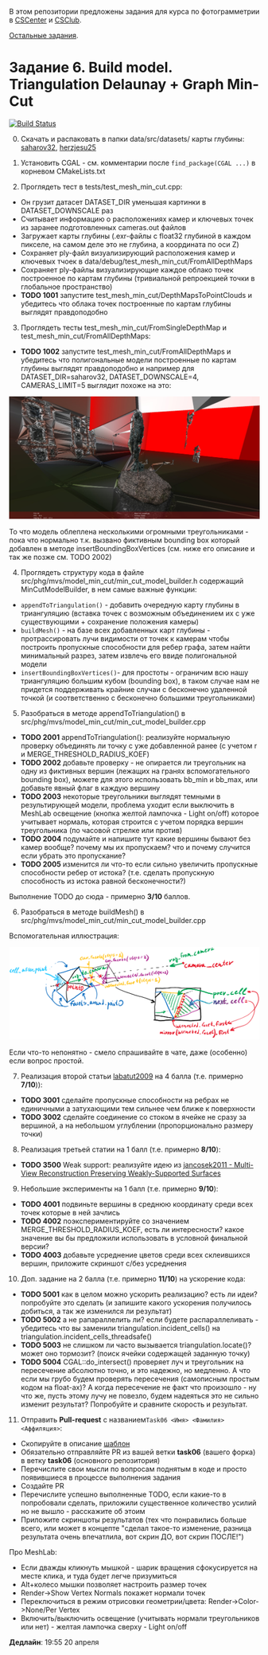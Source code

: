 В этом репозитории предложены задания для курса по фотограмметрии в [CSCenter](https://compscicenter.ru/courses/photogrammetry/) и [CSClub](https://compsciclub.ru/courses/photogrammetry/).

[Остальные задания](https://github.com/PhotogrammetryCourse/PhotogrammetryTasks2021/).

# Задание 6. Build model. Triangulation Delaunay + Graph Min-Cut

[![Build Status](https://travis-ci.com/PhotogrammetryCourse/PhotogrammetryTasks2021.svg?branch=task06)](https://travis-ci.com/PhotogrammetryCourse/PhotogrammetryTasks2021)

0. Скачать и распаковать в папки data/src/datasets/ карты глубины: [saharov32](https://disk.yandex.com/d/2fWAdzpM4ibYBg), [herzjesu25](https://disk.yandex.com/d/n3MyKUjvuVPF6Q)

1. Установить CGAL - см. комментарии после ```find_package(CGAL ...)``` в корневом CMakeLists.txt

2. Проглядеть тест в tests/test_mesh_min_cut.cpp:

 - Он грузит датасет DATASET_DIR уменьшая картинки в DATASET_DOWNSCALE раз
 - Считывает информацию о расположениях камер и ключевых точек из заранее подготовленных cameras.out файлов
 - Загружает карты глубины (.exr-файлы с float32 глубиной в каждом пикселе, на самом деле это не глубина, а координата по оси Z)
 - Сохраняет ply-файл визуализирующий расположения камер и ключевых тчоек в data/debug/test_mesh_min_cut/FromAllDepthMaps
 - Сохраняет ply-файлы визуализирующие каждое облако точек построенное по картам глубины (тривиальной репроекцией точки в глобальное пространство)
 - **TODO 1001** запустите test_mesh_min_cut/DepthMapsToPointClouds и убедитесь что облака точек построенные по картам глубины выглядят правдоподобно

3. Проглядеть тесты test_mesh_min_cut/FromSingleDepthMap и test_mesh_min_cut/FromAllDepthMaps:

 - **TODO 1002** запустите test_mesh_min_cut/FromAllDepthMaps и убедитесь что полигональные модели построенные по картам глубины выглядят правдоподобно и например для DATASET_DIR=saharov32, DATASET_DOWNSCALE=4, CAMERAS_LIMIT=5 выглядит похоже на это:

![saharov32_4_5](/.github/screens/saharov32_4_5.jpg?raw=true)

То что модель облеплена несколькими огромными треугольниками - пока что нормально т.к. вызвано фиктивным bounding box который добавлен в методе insertBoundingBoxVertices (см. ниже его описание и так же позже см. TODO 2002)
 
4. Проглядеть структуру кода в файле src/phg/mvs/model_min_cut/min_cut_model_builder.h содержащий MinCutModelBuilder, в нем самые важные функции:

 - ```appendToTriangulation()``` - добавить очередную карту глубины в триангуляцию (вставка точек с возможным объединением их с уже существующими + сохранение положения камеры)
 - ```buildMesh()``` - на базе всех добавленных карт глубины - протрассировать лучи видимости от точек к камерам чтобы построить пропускные способности для ребер графа, затем найти минимальный разрез, затем извлечь его ввиде полигональной модели
 - ```insertBoundingBoxVertices()```- для простоты - ограничим всю нашу триангуляцию большим кубом (bounding box), в таком случае нам не придется поддерживать крайние случаи с бесконечно удаленной точкой (и соответственно с бесконечно большими треугольниками) 

5. Разобраться в методе appendToTriangulation() в src/phg/mvs/model_min_cut/min_cut_model_builder.cpp

 - **TODO 2001** appendToTriangulation(): реализуйте нормальную проверку объединять ли точку с уже добавленной ранее (с учетом r и MERGE_THRESHOLD_RADIUS_KOEF)
 - **TODO 2002** добавьте проверку - не опирается ли треугольник на одну из фиктивных вершин (лежащих на гранях вспомогательного bounding box), можете для этого использовать bb_min и bb_max, или добавьте явный флаг в каждую вершину
 - **TODO 2003** некоторые треугольники выглядят темными в результирующей модели, проблема уходит если выключить в MeshLab освещение (кнопка желтой лампочка - Light on/off) которое учитывает нормаль, которая строится с учетом порядка вершин треугольника (по часовой стрелке или против)
 - **TODO 2004** подумайте и напишите тут какие вершины бывают без камер вообще? почему мы их пропускаем? что и почему случится если убрать это пропускание?
 - **TODO 2005** изменится ли что-то если сильно увеличить пропускные способности ребер от истока? (т.е. сделать пропускную способность из истока равной бесконечности?)

Выполнение TODO до сюда - примерно **3/10** баллов.

6. Разобраться в методе buildMesh() в src/phg/mvs/model_min_cut/min_cut_model_builder.cpp

Вспомогательная иллюстрация:

![saharov32_4_5](/.github/screens/triangulation_ray_tracing.png?raw=true)

Если что-то непонятно - смело спрашивайте в чате, даже (особенно) если вопрос простой.

7. Реализация второй статьи [labatut2009](https://compsciclub.ru/courses/photogrammetry/2021-spring/classes/6940/) на 4 балла (т.е. примерно **7/10**)):

 - **TODO 3001** сделайте пропускные способности на ребрах не единичными а затухающими тем сильнее чем ближе к поверхности
 - **TODO 3002** сделайте соединение со стоком в ячейке не сразу за вершиной, а на небольшом углублении (пропорционально размеру точки)

8. Реализация третьей статии на 1 балл (т.е. примерно **8/10**):

 - **TODO 3500** Weak support: реализуйте идею из [jancosek2011 - Multi-View Reconstruction Preserving Weakly-Supported Surfaces](https://compsciclub.ru/attachments/classes/file_XyLpDjLx/jancosek2011.pdf)

9. Небольшие эксперименты на 1 балл (т.е. примерно **9/10**):

 - **TODO 4001** подвиньте вершины в среднюю координату среди всех точек которые в ней зачлись
 - **TODO 4002** поэкспериментируйте со значением MERGE_THRESHOLD_RADIUS_KOEF, есть ли интересности? какое значение вы бы предложили использовать в условной финальной версии?
 - **TODO 4003** добавьте усреднение цветов среди всех склеившихся вершин, приложите скриншот с/без усреднения
 
10. Доп. задание на 2 балла (т.е. примерно **11/10**) на ускорение кода:

 - **TODO 5001** как в целом можно ускорить реализацию? есть ли идеи? попробуйте это сделать (и запишите какого ускорения получилось добиться, а так же изменился ли результат)
 - **TODO 5002** а не рапараллелить ли? если будете распараллеливать - убедитесь что вы заменили triangulation.incident_cells() на triangulation.incident_cells_threadsafe()
 - **TODO 5003** не слишком ли часто вызывается triangulation.locate()? может оно тормозит? (поиск ячейки содержащей заданную точку)
 - **TODO 5004** CGAL::do_intersect() проверяет луч и треугольник на пересечение абсолютно точно, и это надежно, но медленно. А что если мы грубо будем проверять пересечения (самописным простым кодом на float-ах)? А когда пересечение не факт что произошло - ну что же, пусть этому лучу не повезло, будем надеяться это не сильно изменит результат? Попробуйте и сравните скорость и результат.

11. Отправить **Pull-request** с названием```Task06 <Имя> <Фамилия> <Аффиляция>```:

 - Скопируйте в описание [шаблон](https://raw.githubusercontent.com/PhotogrammetryCourse/PhotogrammetryTasks2021/task06/.github/pull_request_template.md)
 - Обязательно отправляйте PR из вашей ветки **task06** (вашего форка) в ветку **task06** (основного репозитория)
 - Перечислите свои мысли по вопросам поднятым в коде и просто появившиеся в процессе выполнения задания
 - Создайте PR
 - Перечислите успешно выполненные TODO, если какие-то в попробовали сделать, приложили существенное количество усилий но не вышло - расскажите об этоим
 - Приложите скриншоты результатов (тех что понравились больше всего, или может в концепте "сделал такое-то изменение, разница результата очень впечатлила, вот скрин ДО, вот скрин ПОСЛЕ!")
 
Про MeshLab:

 - Если дважды кликнуть мышкой - шарик вращения сфокусируется на месте клика, и туда будет легче призумиться
 - Alt+колесо мышки позволяет настроить размер точек
 - Render->Show Vertex Normals покажет нормали точек
 - Переключиться в режим отрисовки геометрии/цвета: Render->Color->None/Per Vertex
 - Включить/выключить освещение (учитывать нормали треугольников или нет) - желтая лампочка сверху - Light on/off

**Дедлайн**: 19:55 20 апреля
